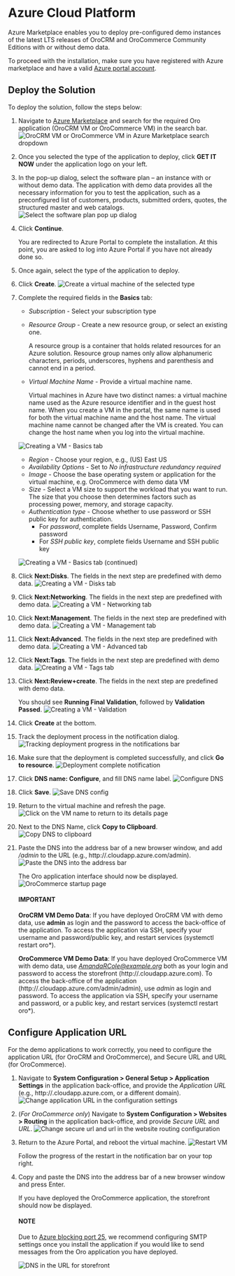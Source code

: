 <a id="demo-environment-azure"></a>

# Azure Cloud Platform

Azure Marketplace enables you to deploy pre-configured demo instances of the latest LTS releases of OroCRM and OroCommerce Community Editions with or without demo data.

To proceed with the installation, make sure you have registered with Azure marketplace and have a valid <a href="https://portal.azure.com" target="_blank">Azure portal account</a>.

## Deploy the Solution

To deploy the solution, follow the steps below:

1. Navigate to <a href="https://azuremarketplace.microsoft.com/en-us/marketplace/" target="_blank">Azure Marketplace</a> and search for the required Oro application (OroCRM VM or OroCommerce VM) in the search bar.
   ![OroCRM VM or OroCommerce VM in Azure Marketplace search dropdown](img/backend/setup/azure/search.png)
2. Once you selected the type of the application to deploy, click **GET IT NOW** under the application logo on your left.
3. In the pop-up dialog, select the software plan – an instance with or without demo data. The application with demo data provides all the necessary information for you to test the application, such as a preconfigured list of customers, products, submitted orders, quotes, the structured master and web catalogs.
   ![Select the software plan pop up dialog](img/backend/setup/azure/software-plan.png)
4. Click **Continue**.

   You are redirected to Azure Portal to complete the installation.
   At this point, you are asked to log into Azure Portal if you have not already done so.
5. Once again, select the type of the application to deploy.
6. Click **Create**.
   ![Create a virtual machine of the selected type](img/backend/setup/azure/create-vm.png)
7. Complete the required fields in the **Basics** tab:
   * *Subscription* - Select your subscription type
   * *Resource Group* - Create a new resource group, or select an existing one.

     A resource group is a container that holds related resources for an Azure solution. Resource group names only allow alphanumeric characters, periods, underscores, hyphens and parenthesis and cannot end in a period.
   * *Virtual Machine Name* - Provide a virtual machine name.

     Virtual machines in Azure have two distinct names: a virtual machine name used as the Azure resource identifier and in the guest host name. When you create a VM in the portal, the same name is used for both the virtual machine name and the host name. The virtual machine name cannot be changed after the VM is created. You can change the host name when you log into the virtual machine.

   ![Creating a VM - Basics tab](img/backend/setup/azure/basics-1.png)
   * *Region* - Choose your region, e.g., (US) East US
   * *Availability Options* - Set to *No infrastructure redundancy required*
   * *Image* - Choose the base operating system or application for the virtual machine, e.g. OroCommerce with demo data VM
   * *Size* - Select a VM size to support the workload that you want to run. The size that you choose then determines factors such as processing power, memory, and storage capacity.
   * *Authentication type* - Choose whether to use password or SSH public key for authentication.
     * For *password*, complete fields Username, Password, Confirm password
     * For *SSH public key*, complete fields Username and SSH public key

   ![Creating a VM - Basics tab (continued)](img/backend/setup/azure/basic-2.png)
8. Click **Next:Disks**. The fields in the next step are predefined with demo data.
   ![Creating a VM - Disks tab](img/backend/setup/azure/disks.png)
9. Click **Next:Networking**. The fields in the next step are predefined with demo data.
   ![Creating a VM - Networking tab](img/backend/setup/azure/networking.png)
10. Click **Next:Management**. The fields in the next step are predefined with demo data.
    ![Creating a VM - Management tab](img/backend/setup/azure/management.png)
11. Click **Next:Advanced**. The fields in the next step are predefined with demo data.
    ![Creating a VM - Advanced tab](img/backend/setup/azure/advanced.png)
12. Click **Next:Tags**. The fields in the next step are predefined with demo data.
    ![Creating a VM - Tags tab](img/backend/setup/azure/tags.png)
13. Click **Next:Review+create**. The fields in the next step are predefined with demo data.

    You should see **Running Final Validation**, followed by **Validation Passed**.
    ![Creating a VM - Validation](img/backend/setup/azure/validation.png)
14. Click **Create** at the bottom.
15. Track the deployment process in the notification dialog.
    ![Tracking deployment progress in the notifications bar](img/backend/setup/azure/deployment.png)
16. Make sure that the deployment is completed successfully, and click **Go to resource**.
    ![Deployment complete notification](img/backend/setup/azure/deployment-complete.png)
17. Click **DNS name: Configure**, and fill DNS name label.
    ![Configure DNS](img/backend/setup/azure/dns.png)
18. Click **Save**.
    ![Save DNS config](img/backend/setup/azure/dns-config.png)
19. Return to the virtual machine and refresh the page.
    ![Click on the VM name to return to its details page](img/backend/setup/azure/return.png)
20. Next to the DNS Name, click **Copy to Clipboard**.
    ![Copy DNS to clipboard](img/backend/setup/azure/copy-dns.png)
21. Paste the DNS into the address bar of a new browser window, and add  */admin* to the URL (e.g., http://<DNSprefix>.cloudapp.azure.com/admin).
    ![Paste the DNS into the address bar](img/backend/setup/azure/dns-url.png)

    The Oro application interface should now be displayed.
    ![OroCommerce startup page](img/backend/setup/azure/admin-startup.png)

    #### IMPORTANT
    **OroCRM VM Demo Data**: If you have deployed OroCRM VM with demo data, use **admin** as login and the password to access the back-office of the application. To access the application via SSH, specify your username and password/public key, and restart services (systemctl restart oro\*).

    **OroCommerce VM Demo Data**: If you have deployed OroCommerce VM with demo data, use *AmandaRCole@example.org* both as your login and password to access the storefront (http://<DNSprefix>.cloudapp.azure.com). To access the back-office of the application (http://<DNSprefix>.cloudapp.azure.com/admin/admin), use *admin* as login and password. To access the application via SSH, specify your username and password, or a public key, and restart services (systemctl restart oro\*).

## Configure Application URL

For the demo applications to work correctly, you need to configure the application URL (for OroCRM and OroCommerce), and Secure URL and URL (for OroCommerce).

1. Navigate to **System Configuration > General Setup > Application Settings** in the application back-office, and provide the *Application URL* (e.g., http://<DNSprefix>.cloudapp.azure.com, or a different domain).
   ![Change application URL in the configuration settings](img/backend/setup/azure/change-app-url.png)

1. (*For OroCommerce only*) Navigate to **System Configuration > Websites > Routing** in the application back-office, and provide *Secure URL* and *URL*.
   ![Change secure url and url in the website routing configuration](img/backend/setup/azure/secure-url.png)
2. Return to the Azure Portal, and reboot the virtual machine.
   ![Restart VM](img/backend/setup/azure/restart-vm.png)

   Follow the progress of the restart in the notification bar on your top right.
3. Copy and paste the DNS into the address bar of a new browser window and press Enter.

   If you have deployed the OroCommerce application, the storefront should now be displayed.

   #### NOTE
   Due to <a href="https://docs.microsoft.com/en-us/archive/blogs/azuresecurity/pro-tip-on-sending-email-from-azure-virtual-machines-to-external-domains" target="_blank">Azure blocking port 25</a>, we recommend configuring SMTP settings once you install the application if you would like to send messages from the Oro application you have deployed.

   ![DNS in the URL for storefront](img/backend/setup/azure/dns-storefront.png)

<!-- Frontend -->
